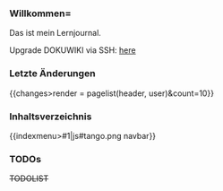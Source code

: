 ### Willkommen=

Das ist mein Lernjournal.





Upgrade DOKUWIKI via SSH: [here](https://www.dokuwiki.org/install:upgrade)




### Letzte Änderungen

{{changes>render = pagelist(header, user)&count=10}}



### Inhaltsverzeichnis
{{indexmenu>#1|js#tango.png navbar}}



### TODOs
~~TODOLIST~~


